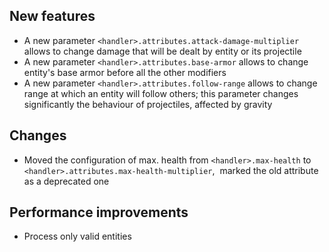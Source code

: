 ## New features
* A new parameter `<handler>.attributes.attack-damage-multiplier`
allows to change damage that will be dealt by entity or its projectile
* A new parameter `<handler>.attributes.base-armor` allows to change
entity's base armor before all the other modifiers
* A new parameter `<handler>.attributes.follow-range` allows to
change range at which an entity will follow others; this parameter
changes significantly the behaviour of projectiles, affected by gravity
## Changes
* Moved the configuration of max. health from `<handler>.max-health`
to `<handler>.attributes.max-health-multiplier`,  marked the old
attribute as a deprecated one
## Performance improvements
* Process only valid entities